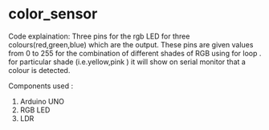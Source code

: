 # color_sensor
Code explaination:
    Three pins for the rgb LED for three colours(red,green,blue) which are the output.
    These pins are given values from 0 to 255 for the combination of different shades of RGB using for loop .
    for particular shade (i.e.yellow,pink ) it will show on serial monitor that a colour is detected.
   
 Components used :
   1. Arduino UNO
   2. RGB LED
   3. LDR
   
